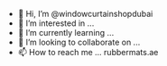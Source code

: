 - 👋 Hi, I’m @windowcurtainshopdubai
- 👀 I’m interested in ...
- 🌱 I’m currently learning ...
- 💞️ I’m looking to collaborate on ...
- 📫 How to reach me ...
rubbermats.ae
<!---
windowcurtainshopdubai/windowcurtainshopdubai is a ✨ special ✨ repository because its `README.md` (this file) appears on your GitHub profile.
You can click the Preview link to take a look at your changes.
--->
